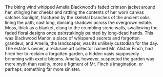 The biting wind whipped Amelia Blackwood's faded crimson jacket around her, stinging her cheeks and rattling the contents of her worn canvas satchel.  Sunlight, fractured by the skeletal branches of the ancient oaks lining the path, cast long, dancing shadows across the overgrown estate.  Moss, thick as a blanket, clung to the crumbling stone walls, swallowing the faded floral designs once painstakingly painted by long-dead hands.  This was Blackwood Manor, a place of whispered secrets and forgotten grandeur, and Amelia, the landscaper, was its unlikely custodian for the day.  The estate's owner, a reclusive art collector named Mr. Alistair Finch, had hired her to reclaim a forgotten garden, a hidden oasis supposedly brimming with exotic blooms.  Amelia, however, suspected the garden was more myth than reality, more a figment of Mr. Finch's imagination, or perhaps, something far more sinister.

